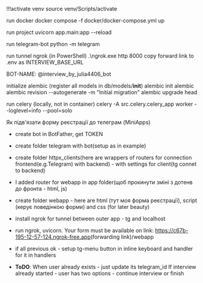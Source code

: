 !!!activate venv
source venv/Scripts/activate

run docker
docker compose -f docker/docker-compose.yml up

run project
uvicorn app.main:app --reload

run telegram-bot
python -m telegram

run tunnel ngrok (in PowerShell)
.\ngrok.exe http 8000
copy forward link to .env as INTERVIEW_BASE_URL

BOT-NAME: @interview_by_julia4406_bot


initialize alembic
(register all models in db/models/__init__)
alembic init alembic
alembic revision --autogenerate -m "Initial migration"
alembic upgrade head

run celery (locally, not in container)
celery -A src.celery.celery_app worker --loglevel=info --pool=solo


Як підв'язати форму реєстрації до телеграм (MiniApps)
- create bot in BotFather, get TOKEN
- create folder telegram with bot(setup as in example)
- create folder httpx_clients(here are wrappers of routers for
connection frontend(e.g.Telegram) with backend) - with settings 
  for client(tg connet to backend)
- I added router for webapp in app folder(щоб прокинути 
зміні з дотенв до фронта - html, js)
- create folder webapp - here are html (тут моя форма реєстрації),
script (керує поведінкою форми) and css (for later beauty)
- install ngrok for tunnel between outer app - tg and localhost
- run ngrok, uvicorn. Your form must be available on link:
<https://c67b-195-12-57-124.ngrok-free.app>(forwarding link)/webapp
- if all previous ok - setup tg-menu button in inline keyboard
and handler for it in handlers

- **ToDO**: When user already exists - just update its telegram_id
If interview already started - user has two options - continue interview or finish

